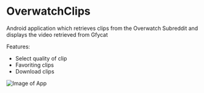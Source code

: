 # OverwatchClips
Android application which retrieves clips from the Overwatch Subreddit and displays the video retrieved from Gfycat

Features:

- Select quality of clip
- Favoriting clips
- Download clips


![Image of App](https://i.imgur.com/ZTQQOTf.png)
